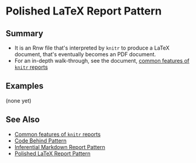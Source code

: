 Polished LaTeX Report Pattern
================

## Summary

 * It is an Rnw file that's interpreted by `knitr` to produce a LaTeX document, that's eventually becomes an PDF document.
 * For an in-depth walk-through, see the document, [common features of `knitr` reports](./DocumentationPatterns/KnitrCommon.md)
 
## Examples
 (none yet)

## See Also
* [Common features of `knitr` reports](./DocumentationPatterns/KnitrCommon.md)
* [Code Behind Pattern](./DocumentationPatterns/CodeBehind.md)
* [Inferential Markdown Report Pattern](./DocumentationPatterns/MarkdownReportInferential.md)
* [Polished LaTeX Report Pattern](./DocumentationPatterns/LatexReportPolished.md)
